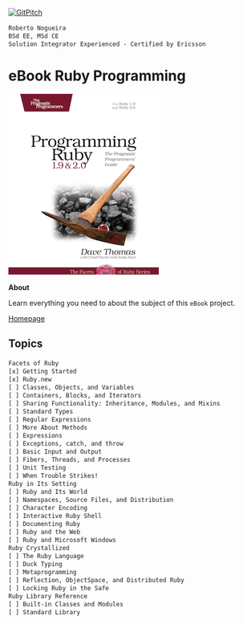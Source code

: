 [![GitPitch](https://gitpitch.com/assets/badge.svg)](https://gitpitch.com/enogrob/ebook-project/master)
```
Roberto Nogueira  
BSd EE, MSd CE
Solution Integrator Experienced - Certified by Ericsson
```
# eBook Ruby Programming

![ebook image](assets/ebook.png)

**About**

Learn everything you need to about the subject of this `eBook` project.

[Homepage](https://imagery.pragprog.com/products/355/ruby4.jpg?1378671145)

## Topics
```
Facets of Ruby
[x] Getting Started
[x] Ruby.new
[ ] Classes, Objects, and Variables
[ ] Containers, Blocks, and Iterators
[ ] Sharing Functionality: Inheritance, Modules, and Mixins
[ ] Standard Types
[ ] Regular Expressions
[ ] More About Methods
[ ] Expressions
[ ] Exceptions, catch, and throw
[ ] Basic Input and Output
[ ] Fibers, Threads, and Processes
[ ] Unit Testing
[ ] When Trouble Strikes!
Ruby in Its Setting
[ ] Ruby and Its World
[ ] Namespaces, Source Files, and Distribution
[ ] Character Encoding
[ ] Interactive Ruby Shell
[ ] Documenting Ruby
[ ] Ruby and the Web
[ ] Ruby and Microsoft Windows
Ruby Crystallized
[ ] The Ruby Language
[ ] Duck Typing
[ ] Metaprogramming
[ ] Reflection, ObjectSpace, and Distributed Ruby
[ ] Locking Ruby in the Safe
Ruby Library Reference
[ ] Built-in Classes and Modules
[ ] Standard Library
```
